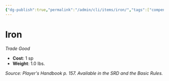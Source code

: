 ```yaml
---
{"dg-publish":true,"permalink":"/admin/cli/items/iron/","tags":["compendium/src/5e/phb","item/gear/trade-good"],"updated":"2025-01-11T15:32:17.734+00:00"}
---
```


# Iron
*Trade Good*  

- **Cost**: 1 sp
- **Weight**: 1.0 lbs.

*Source: Player's Handbook p. 157. Available in the SRD and the Basic Rules.*